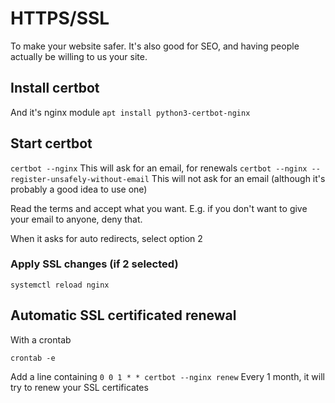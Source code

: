 # HTTPS/SSL

To make your website safer.
It's also good for SEO, and having people actually be willing to us your site.

## Install certbot
And it's nginx module
`apt install python3-certbot-nginx`

## Start certbot 
`certbot --nginx`
This will ask for an email, for renewals
`certbot --nginx --register-unsafely-without-email`
This will not ask for an email (although it's probably a good idea to use one)

Read the terms and accept what you want. E.g. if you don't want to give
your email to anyone, deny that.

When it asks for auto redirects, select option 2

### Apply SSL changes (if 2 selected)
`systemctl reload nginx`

## Automatic SSL certificated renewal
With a crontab

`crontab -e`

Add a line containing 
`0 0 1 * * certbot --nginx renew` 
Every 1 month, it will try to renew your SSL certificates

